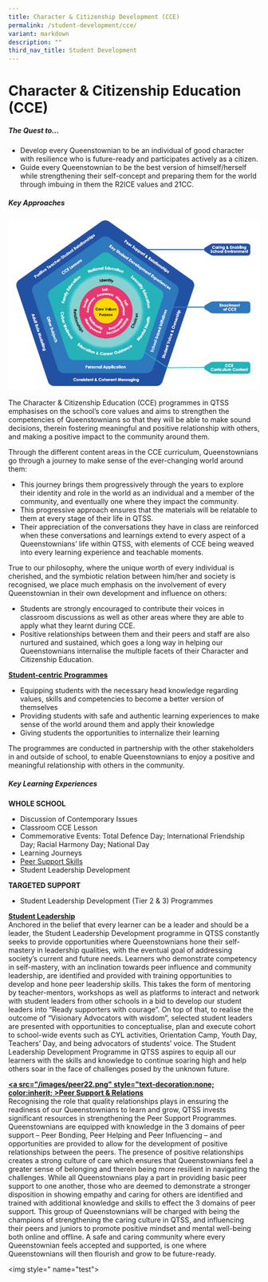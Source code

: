 ```yaml
---
title: Character & Citizenship Development (CCE)
permalink: /student-development/cce/
variant: markdown
description: ""
third_nav_title: Student Development
---
```

Character &amp; Citizenship Education (CCE)
===========================



##### **The Quest to...**


<ul>
	<li>Develop every Queenstownian to be an individual of good character with resilience who is future-ready and participates actively as a citizen.
	</li><li>Guide every Queenstownian to be the best version of himself/herself while strengthening their self-concept and preparing them for the world through imbuing in them the R2ICE values and 21CC.
      
</li></ul>



##### **Key Approaches**


<img src="/images/ccekey.png" style="width:6![](/images/peer22.png)0%">


The Character &amp; Citizenship Education (CCE) programmes in QTSS emphasises on the school’s core values and aims to strengthen the competencies of Queenstownians so that they will be able to make sound decisions, therein fostering meaningful and positive relationship with others, and making a positive impact to the community around them.

Through the different content areas in the CCE curriculum, Queenstownians go through a journey to make sense of the ever-changing world around them: <br>

<ul>
	<li> This journey brings them progressively through the years to explore their identity and role in the world as an individual and a member of the community, and eventually one where they impact the community.
	</li><li> This progressive approach ensures that the materials will be relatable to them at every stage of their life in QTSS. 
  </li><li> Their appreciation of the conversations they have in class are reinforced when these conversations and learnings extend to every aspect of a Queenstownians’ life within QTSS, with elements of CCE being weaved into every learning experience and teachable moments.   
</li></ul>


True to our philosophy, where the unique worth of every individual is cherished, and the symbiotic relation between him/her and society is recognised, we place much emphasis on the involvement of every Queenstownian in their own development and influence on others:

<ul> 
	<li> Students are strongly encouraged to contribute their voices in classroom discussions as well as other areas 
where they are able to apply what they learnt during CCE. 
		</li><li> Positive relationships between them and their peers and staff are also nurtured and sustained, which goes a long way in helping our Queenstownians internalise the multiple facets of their Character and Citizenship Education.
				
</li></ul>
		


**<u>Student-centric Programmes </u>**

<ul>
<li>Equipping students with the necessary head knowledge regarding values, skills and competencies to become a better version of themselves <br>
</li><li>Providing students with safe and authentic learning experiences to make sense of the world around them and apply their knowledge <br>
</li><li>Giving students the opportunities to internalize their learning
</li></ul>


The programmes are conducted in partnership with the other stakeholders in and outside of school, to enable  Queenstownians to enjoy a positive and meaningful relationship with others in the community.


##### **Key Learning Experiences**

**WHOLE SCHOOL**

<ul>
<li>Discussion of Contemporary Issues
</li><li>Classroom CCE Lesson
</li><li>Commemorative Events: Total Defence Day; International Friendship Day; Racial Harmony Day; National Day
</li><li>Learning Journeys
</li><li><a href="#test">Peer Support Skills</a>
</li><li>Student Leadership Development 

</li></ul>


**TARGETED SUPPORT** <br>
<ul>
<li>Student Leadership Development (Tier 2 &amp; 3) Programmes
</li></ul>


**<u>Student Leadership</u>** <br>
Anchored in the belief that every learner can be a leader and should be a leader, the Student Leadership Development programme in QTSS constantly seeks to provide opportunities where Queenstownians hone their self-mastery in leadership qualities, with the eventual goal of addressing society’s current and future needs.
Learners who demonstrate competency in self-mastery, with an inclination towards peer influence and community leadership, are identified and provided with training opportunities to develop and hone peer leadership skills. This takes the form of mentoring by teacher-mentors, workshops as well as platforms to interact and network with student leaders from other schools in a bid to develop our student leaders into “Ready supporters with courage”. On top of that, to realise the outcome of “Visionary Advocators with wisdom”, selected student leaders are presented with opportunities to conceptualise, plan and execute cohort to school-wide events such as CYL activities, Orientation Camp, Youth Day, Teachers’ Day, and being advocators of students’ voice.
The Student Leadership Development Programme in QTSS aspires to equip all our learners with the skills and knowledge to continue soaring high and help others soar in the face of challenges posed by the unknown future.


**<u><a src="/images/peer22.png" style="text-decoration:none; color:inherit; >Peer Support &amp; Relations</a></u>**<br>
Recognising the role that quality relationships plays in ensuring the readiness of our Queenstownians to learn and grow, QTSS invests significant resources in strengthening the Peer Support Programmes. Queenstownians are equipped with knowledge in the 3 domains of peer support – Peer Bonding, Peer Helping and Peer Influencing – and opportunities are provided to allow for the development of positive relationships between the peers. The presence of positive relationships creates a strong culture of care which ensures that Queenstownians feel a greater sense of belonging and therein being more resilient in navigating the challenges.
While all Queenstownians play a part in providing basic peer support to one another, those who are deemed to demonstrate a stronger disposition in showing empathy and caring for others are identified and trained with additional knowledge and skills to effect the 3 domains of peer support. This group of Queenstownians will be charged with being the champions of strengthening the caring culture in QTSS, and influencing their peers and juniors to promote positive mindset and mental well-being both online and offline. A safe and caring community where every Queenstownian feels accepted and supported, is one where Queenstownians will then flourish and grow to be future-ready.


<img style=" name="test"></a></u>